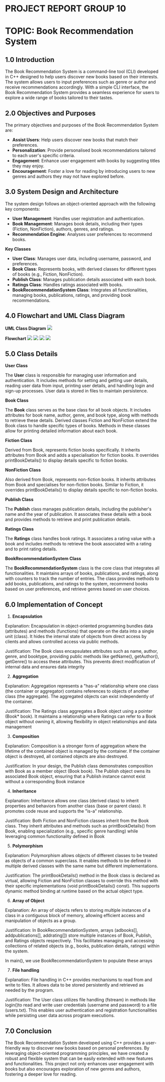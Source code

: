 # PROJECT REPORT GROUP 10
# TOPIC: Book Recommendation System

## 1.0 Introduction
The Book Recommendation System is a command-line tool (CLI) developed in C++ designed to help users discover new books based on their interests. The system allows users to input preferences such as genre or author and receive recommendations accordingly. With a simple CLI interface, the Book Recommendation System provides a seamless experience for users to explore a wide range of books tailored to their tastes.

## 2.0 Objectives and Purposes
The primary objectives and purposes of the Book Recommendation System are:
- **Assist Users**: Help users discover new books that match their preferences.
- **Personalization**: Provide personalised book recommendations tailored to each user's specific criteria.
- **Engagement**: Enhance user engagement with books by suggesting titles they may enjoy.
- **Encouragement**: Foster a love for reading by introducing users to new genres and authors they may not have explored before.

## 3.0 System Design and Architecture
The system design follows an object-oriented approach with the following key components:
- **User Management**: Handles user registration and authentication.
- **Book Management**: Manages book details, including their types (Fiction, NonFiction), authors, genres, and ratings.
- **Recommendation Engine**: Analyses user preferences to recommend books.

**Key Classes**
- **User Class**: Manages user data, including username, password, and preferences.
- **Book Class**: Represents books, with derived classes for different types of books (e.g., Fiction, NonFiction).
- **Publish Class**: Manages publication details associated with each book.
- **Ratings Class**: Handles ratings associated with books.
- **BookRecommendationSystem Class**: Integrates all functionalities, managing books, publications, ratings, and providing book recommendations.

## 4.0 Flowchart and UML Class Diagram

**UML Class Diagram**
<image src = "Image/PT2UML.drawio.jpg">

**Flowchart**
<image src = "Image/FlowchartPT2 page 1.png">
<image src = "Image/FlowchartPT2 page 2.png">
<image src = "Image/FlowchartPT2 page 3.png">
<image src = "Image/FlowchartPT2 page 4.png">

## 5.0 Class Details
**User Class**

The **User** class is responsible for managing user information and authentication. It includes methods for setting and getting user details, reading user data from input, printing user details, and handling login and sign-up processes. User data is stored in files to maintain persistence.

**Book Class**

The **Book** class serves as the base class for all book objects. It includes attributes for book name, author, genre, and book type, along with methods to retrieve these details. Derived classes Fiction and NonFiction extend the Book class to handle specific types of books. Methods in these classes allow for printing detailed information about each book.

**Fiction Class**

Derived from Book, represents fiction books specifically. It inherits attributes from Book and adds a specialisation for fiction books. It overrides printBookDetails() to display details specific to fiction books.

**NonFiction Class**

Also derived from Book, represents non-fiction books. It inherits attributes from Book and specialises for non-fiction books. Similar to Fiction, it overrides printBookDetails() to display details specific to non-fiction books.

**Publish Class**

The **Publish** class manages publication details, including the publisher's name and the year of publication. It associates these details with a book and provides methods to retrieve and print publication details.

**Ratings Class**

The **Ratings** class handles book ratings. It associates a rating value with a book and includes methods to retrieve the book associated with a rating and to print rating details.

**BookRecommendationSystem Class**

The **BookRecommendationSystem** class is the core class that integrates all functionalities. It maintains arrays of books, publications, and ratings, along with counters to track the number of entries. The class provides methods to add books, publications, and ratings to the system, recommend books based on user preferences, and retrieve genres based on user choices.

## 6.0 Implementation of Concept
1. **Encapsulation**

Explanation: Encapsulation in object-oriented programming bundles data (attributes) and methods (functions) that operate on the data into a single unit (class). It hides the internal state of objects from direct access by clients and allows controlled access via public methods.

Justification: The Book class encapsulates attributes such as name, author, genre, and booktype, providing public methods like getName(), getAuthor(), getGenre() to access these attributes. This prevents direct modification of internal data and ensures data integrity

2. **Aggregation**

Explanation: Aggregation represents a "has-a" relationship where one class (the container or aggregator) contains references to objects of another class (the aggregate). The aggregated objects can exist independently of the container.

Justification: The Ratings class aggregates a Book object using a pointer (Book* book). It maintains a relationship where Ratings can refer to a Book object without owning it, allowing flexibility in object relationships and data management

3. **Composition**

Explanation: Composition is a stronger form of aggregation where the lifetime of the contained object is managed by the container. If the container object is destroyed, all contained objects are also destroyed.

Justification: In your design, the Publish class demonstrates composition with Book as a member object (Book book). The Publish object owns its associated Book object, ensuring that a Publish instance cannot exist without a corresponding Book instance

4. **Inheritance**

Explanation: Inheritance allows one class (derived class) to inherit properties and behaviors from another class (base or parent class). It promotes code reuse and supports the "is-a" relationship.

Justification: Both Fiction and NonFiction classes inherit from the Book class. They inherit attributes and methods such as printBookDetails() from Book, enabling specialization (e.g., specific genre handling) while leveraging common functionality defined in Book

5. **Polymorphism**

Explanation: Polymorphism allows objects of different classes to be treated as objects of a common superclass. It enables methods to be defined in multiple derived classes with the same name but different implementations.

Justification: The printBookDetails() method in the Book class is declared as virtual, allowing Fiction and NonFiction classes to override this method with their specific implementations (void printBookDetails() const). This supports dynamic method binding at runtime based on the actual object type.

6. **Array of Object**

Explanation: An array of objects refers to storing multiple instances of a class in a contiguous block of memory, allowing efficient access and manipulation of objects as a group.

Justification: In BookRecommendationSystem, arrays (adbooks[], addpublications[], addrating[]) store multiple instances of Book, Publish, and Ratings objects respectively. This facilitates managing and accessing collections of related objects (e.g., books, publication details, ratings) within the system.

In main(), we use BookRecommendationSystem to populate these arrays

7. **File handling**

Explanation: File handling in C++ provides mechanisms to read from and write to files. It allows data to be stored persistently and retrieved as needed by the program.

Justification: The User class utilizes file handling (fstream) in methods like login()to read and write user credentials (username and password) to a file (users.txt). This enables user authentication and registration functionalities while persisting user data across program executions.

## 7.0 Conclusion

The Book Recommendation System developed using C++ provides a user-friendly way to discover new books based on personal preferences. By leveraging object-oriented programming principles, we have created a robust and flexible system that can be easily extended with new features and functionalities. This project not only enhances user engagement with books but also encourages exploration of new genres and authors, fostering a deeper love for reading.


